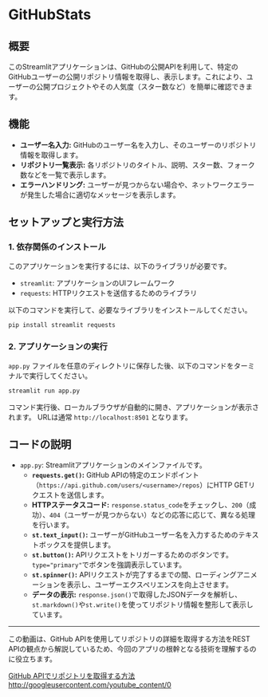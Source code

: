 
# GitHubStats

## 概要

このStreamlitアプリケーションは、GitHubの公開APIを利用して、特定のGitHubユーザーの公開リポジトリ情報を取得し、表示します。これにより、ユーザーの公開プロジェクトやその人気度（スター数など）を簡単に確認できます。

## 機能

- **ユーザー名入力:** GitHubのユーザー名を入力し、そのユーザーのリポジトリ情報を取得します。
- **リポジトリ一覧表示:** 各リポジトリのタイトル、説明、スター数、フォーク数などを一覧で表示します。
- **エラーハンドリング:** ユーザーが見つからない場合や、ネットワークエラーが発生した場合に適切なメッセージを表示します。

## セットアップと実行方法

### 1. 依存関係のインストール

このアプリケーションを実行するには、以下のライブラリが必要です。

- `streamlit`: アプリケーションのUIフレームワーク
- `requests`: HTTPリクエストを送信するためのライブラリ

以下のコマンドを実行して、必要なライブラリをインストールしてください。

```bash
pip install streamlit requests
````

### 2\. アプリケーションの実行

`app.py` ファイルを任意のディレクトリに保存した後、以下のコマンドをターミナルで実行してください。

```bash
streamlit run app.py
```

コマンド実行後、ローカルブラウザが自動的に開き、アプリケーションが表示されます。
URLは通常 `http://localhost:8501` となります。

## コードの説明

  - `app.py`: Streamlitアプリケーションのメインファイルです。
      - **`requests.get()`:** GitHub APIの特定のエンドポイント（`https://api.github.com/users/<username>/repos`）にHTTP GETリクエストを送信します。
      - **HTTPステータスコード:** `response.status_code`をチェックし、`200`（成功）、`404`（ユーザーが見つからない）などの応答に応じて、異なる処理を行います。
      - **`st.text_input()`:** ユーザーがGitHubユーザー名を入力するためのテキストボックスを提供します。
      - **`st.button()`:** APIリクエストをトリガーするためのボタンです。`type="primary"`でボタンを強調表示しています。
      - **`st.spinner()`:** APIリクエストが完了するまでの間、ローディングアニメーションを表示し、ユーザーエクスペリエンスを向上させます。
      - **データの表示:** `response.json()`で取得したJSONデータを解析し、`st.markdown()`や`st.write()`を使ってリポジトリ情報を整形して表示しています。

-----

この動画は、GitHub APIを使用してリポジトリの詳細を取得する方法をREST APIの観点から解説しているため、今回のアプリの根幹となる技術を理解するのに役立ちます。

[GitHub APIでリポジトリを取得する方法](https://www.youtube.com/watch?v=BRLowzzpyCI)
http://googleusercontent.com/youtube_content/0

